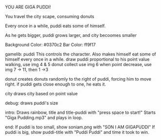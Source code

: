 YOU ARE GIGA PUDDI!

You travel the city scape, consuming donuts

Every once in a while, puddi eats some of himself.

As he gets bigger, puddi grows larger, and city becoomes smaller

Background Color: #0370c2
Bar Color: ff9f17

gamelib:
  puddi
    This controls the character. Also makes himself eat some of himself every once in a while.
    draw puddi proportional to his point value
    walking, use img 4 & 5
    donut collect use img 6
    when point decrease, use img 7 -> 11, then 1 ->3
    
  donut
    creates donuts randomly to the right of puddi, forcing him to move right.
    if puddi gets close enough to one, he eats it.
    
  city
    draws city based on point value
  
debug:
  draws puddi's size
  
intro:
  Draws rainbow, title and title-puddi with "press space to start!"
  Starts "Giga Pudding.mp3" and plays in loop.
  
end:
  If puddi is too small, show soniam.png with "SON I AM GIGAPUDDI"
  If puddi is big, show puddi-title with "Puddi Puddi" and time it took to win.

